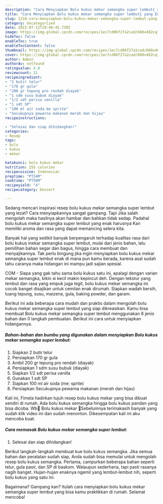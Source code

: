 ```yaml
---
description: "Cara Menyiapkan Bolu kukus mekar semangka super lembut{ yang Enak Banget,  Menu Buat lebaran"
title: "Cara Menyiapkan Bolu kukus mekar semangka super lembut{ yang Enak Banget,  Menu Buat lebaran"
slug: 1218-cara-menyiapkan-bolu-kukus-mekar-semangka-super-lembut-yang-enak-banget-menu-buat-lebaran
category: Uncategorized
date: 2022-07-12T19:40:45.730Z
image: https://img-global.cpcdn.com/recipes/1ec7cd06f27a2cad/680x482cq70/bolu-kukus-mekar-semangka-super-lembut-foto-resep-utama.jpg
hideToc: false
enableToc: true
enableTocContent: false
thumbnail: https://img-global.cpcdn.com/recipes/1ec7cd06f27a2cad/680x482cq70/bolu-kukus-mekar-semangka-super-lembut-foto-resep-utama.jpg
cover: https://img-global.cpcdn.com/recipes/1ec7cd06f27a2cad/680x482cq70/bolu-kukus-mekar-semangka-super-lembut-foto-resep-utama.jpg
author: Admin
authorAv: notfound
ratingvalue: 4.8
reviewcount: 21
recipeingredient:
- "2 butir telur"
- "170 gr gula"
- "200 gr tepung pro rendah diayak"
- "1 sdm susu bubuk diayak"
- "1/2 sdt perisa vanilla"
- "1 sdt SP"
- "100 ml air soda me sprite"
- "Secukupnya pewarna makanan merah dan hijau"
recipeinstructions:

- "Selesai dan siap dihidangkan!"
categories:
- Resep
tags:
- bolu
- kukus
- mekar

katakunci: bolu kukus mekar 
nutrition: 255 calories
recipecuisine: Indonesian
preptime: "PT24M"
cooktime: "PT58M"
recipeyield: "4"
recipecategory: Dessert

---
```



Sedang mencari inspirasi resep bolu kukus mekar semangka super lembut yang lezat? Cara menyiapkannya sangat gampang. Tapi Jika salah mengolah maka hasilnya akan hambar dan bahkan tidak sedap. Padahal bolu kukus mekar semangka super lembut yang enak harusnya Kan memiliki aroma dan rasa yang dapat memancing selera kita.


Banyak hal yang sedikit banyak berpengaruh terhadap kualitas rasa dari bolu kukus mekar semangka super lembut, mulai dari jenis bahan, lalu pemilihan bahan segar dan bagus, hingga cara membuat dan menyajikannya. Tak perlu bingung jika ingin menyiapkan bolu kukus mekar semangka super lembut enak di mana pun kamu berada, karena asal sudah tahu caranya maka hidangan ini mampu jadi sajian spesial.

COM - Siapa yang gak tahu sama bolu kukus satu ini, apalagi dengan varian mekar semangka, bikin si kecil makin kepincut deh. Dengan tekstur yang lembut dan rasa yang empuk juga legit, bolu kukus mekar semangka ini cocok banget disajikan untuk cemilan enak dirumah. Siapkan wadah bersih, tuang tepung, susu, maizena, gula, baking powder, dan garam.


Berikut ini ada beberapa cara mudah dan praktis dalam mengolah bolu kukus mekar semangka super lembut yang siap dikreasikan. Kamu bisa membuat Bolu kukus mekar semangka super lembut menggunakan 8 jenis bahan dan 0 langkah pembuatan. Berikut ini cara untuk menyiapkan hidangannya.

<!--inarticleads1-->

##### Bahan-bahan dan bumbu yang digunakan dalam menyiapkan Bolu kukus mekar semangka super lembut:

1. Siapkan 2 butir telur
1. Persiapkan 170 gr gula
1. Ambil 200 gr tepung pro rendah (diayak)
1. Persiapkan 1 sdm susu bubuk (diayak)
1. Siapkan 1/2 sdt perisa vanilla
1. Gunakan 1 sdt SP
1. Siapkan 100 ml air soda (me: sprite)
1. Persiapkan Secukupnya pewarna makanan (merah dan hijau)


Kali ini, Fimela hadirkan tujuh resep bolu kukus mekar yang bisa dibuat sendiri di rumah. Ada bolu kukus semangka hingga bolu kukus pandan yang bisa dicoba. Wb🍉 Bolu kukus mekar 🍉Sebelumnya terimakasih banyak yang sudah klik video ini dan sudah menonton. Dikesempatan kali ini aku mencoba buat. 

<!--inarticleads2-->

##### Cara memasak Bolu kukus mekar semangka super lembut:


1. Selesai dan siap dihidangkan!

Berikut langkah-langkah membuat kue bolu kukus semangka. Jika semua bahan dan peralatan sudah siap, Anda sudah bisa memulai untuk mengolah resep bolu kukus semangka. Pertama, campurkan beberapa bahan seperti telur, gula pasir, dan SP di baskom. Walaupun sederhana, tapi pasti rasanya nagih banget. Hujan-hujan enaknya ngemil yang lembut-lembut nih, seperti bolu kukus yang satu ini. 

Bagaimana? Gampang kan? Itulah cara menyiapkan bolu kukus mekar semangka super lembut yang bisa kamu praktikkan di rumah. Selamat mencoba!
